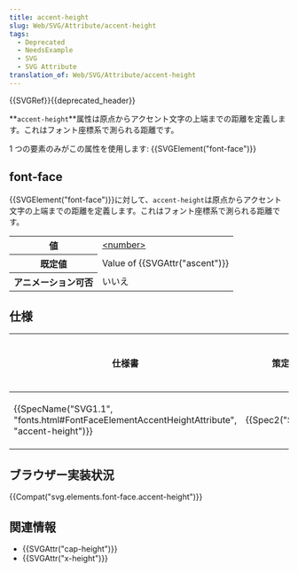 ```yaml
---
title: accent-height
slug: Web/SVG/Attribute/accent-height
tags:
  - Deprecated
  - NeedsExample
  - SVG
  - SVG Attribute
translation_of: Web/SVG/Attribute/accent-height
---
```

{{SVGRef}}{{deprecated_header}}

**`accent-height`**属性は原点からアクセント文字の上端までの距離を定義します。これはフォント座標系で測られる距離です。

1 つの要素のみがこの属性を使用します: {{SVGElement("font-face")}}

## font-face

{{SVGElement("font-face")}}に対して、`accent-height`は原点からアクセント文字の上端までの距離を定義します。これはフォント座標系で測られる距離です。

<table class="properties">
  <tbody>
    <tr>
      <th scope="row">値</th>
      <td><a href="/ja/docs/Web/SVG/Content_type#Number">&#x3C;number></a></td>
    </tr>
    <tr>
      <th scope="row">既定値</th>
      <td>Value of {{SVGAttr("ascent")}}</td>
    </tr>
    <tr>
      <th scope="row">アニメーション可否</th>
      <td>いいえ</td>
    </tr>
  </tbody>
</table>

## 仕様

| 仕様書                                                                                                                   | 策定状況                 | コメント |
| ------------------------------------------------------------------------------------------------------------------------ | ------------------------ | -------- |
| {{SpecName("SVG1.1", "fonts.html#FontFaceElementAccentHeightAttribute", "accent-height")}} | {{Spec2("SVG1.1")}} | 初期定義 |

## ブラウザー実装状況

{{Compat("svg.elements.font-face.accent-height")}}

## 関連情報

- {{SVGAttr("cap-height")}}
- {{SVGAttr("x-height")}}
